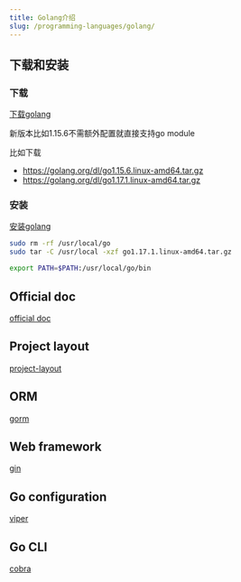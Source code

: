 ```yaml
---
title: Golang介绍
slug: /programming-languages/golang/
---
```



## 下载和安装

### 下载
[下载golang](https://golang.org/dl/)

新版本比如1.15.6不需额外配置就直接支持go module

比如下载
- <https://golang.org/dl/go1.15.6.linux-amd64.tar.gz>
- <https://golang.org/dl/go1.17.1.linux-amd64.tar.gz>

### 安装
[安装golang](https://golang.org/doc/install)

```bash
sudo rm -rf /usr/local/go
sudo tar -C /usr/local -xzf go1.17.1.linux-amd64.tar.gz

export PATH=$PATH:/usr/local/go/bin
```

## Official doc
[official doc](https://golang.org/doc/)

## Project layout
[project-layout](https://github.com/golang-standards/project-layout)

## ORM
[gorm](https://gorm.io/docs/)

## Web framework
[gin](https://github.com/gin-gonic/gin)

## Go configuration
[viper](https://github.com/spf13/viper)

## Go CLI
[cobra](https://github.com/spf13/cobra)